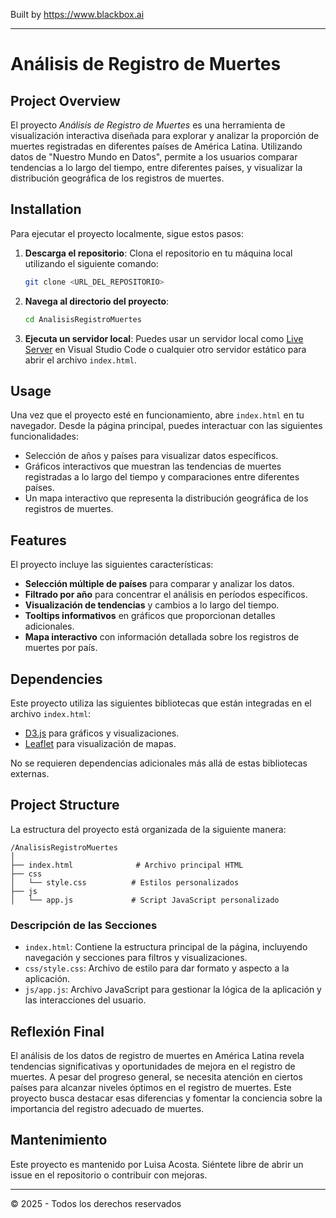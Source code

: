 
Built by https://www.blackbox.ai

---

# Análisis de Registro de Muertes

## Project Overview
El proyecto *Análisis de Registro de Muertes* es una herramienta de visualización interactiva diseñada para explorar y analizar la proporción de muertes registradas en diferentes países de América Latina. Utilizando datos de "Nuestro Mundo en Datos", permite a los usuarios comparar tendencias a lo largo del tiempo, entre diferentes países, y visualizar la distribución geográfica de los registros de muertes.

## Installation
Para ejecutar el proyecto localmente, sigue estos pasos:

1. **Descarga el repositorio**:
   Clona el repositorio en tu máquina local utilizando el siguiente comando:
   ```bash
   git clone <URL_DEL_REPOSITORIO>
   ```
   
2. **Navega al directorio del proyecto**:
   ```bash
   cd AnalisisRegistroMuertes
   ```

3. **Ejecuta un servidor local**:
   Puedes usar un servidor local como [Live Server](https://marketplace.visualstudio.com/items?itemName=ritwickdey.LiveServer) en Visual Studio Code o cualquier otro servidor estático para abrir el archivo `index.html`.

## Usage
Una vez que el proyecto esté en funcionamiento, abre `index.html` en tu navegador. Desde la página principal, puedes interactuar con las siguientes funcionalidades:

- Selección de años y países para visualizar datos específicos.
- Gráficos interactivos que muestran las tendencias de muertes registradas a lo largo del tiempo y comparaciones entre diferentes países.
- Un mapa interactivo que representa la distribución geográfica de los registros de muertes.

## Features
El proyecto incluye las siguientes características:

- **Selección múltiple de países** para comparar y analizar los datos.
- **Filtrado por año** para concentrar el análisis en períodos específicos.
- **Visualización de tendencias** y cambios a lo largo del tiempo.
- **Tooltips informativos** en gráficos que proporcionan detalles adicionales.
- **Mapa interactivo** con información detallada sobre los registros de muertes por país.

## Dependencies
Este proyecto utiliza las siguientes bibliotecas que están integradas en el archivo `index.html`:

- [D3.js](https://d3js.org/) para gráficos y visualizaciones.
- [Leaflet](https://leafletjs.com/) para visualización de mapas.

No se requieren dependencias adicionales más allá de estas bibliotecas externas.

## Project Structure
La estructura del proyecto está organizada de la siguiente manera:

```
/AnalisisRegistroMuertes
│
├── index.html              # Archivo principal HTML
├── css
│   └── style.css          # Estilos personalizados
├── js
│   └── app.js             # Script JavaScript personalizado
```

### Descripción de las Secciones
- `index.html`: Contiene la estructura principal de la página, incluyendo navegación y secciones para filtros y visualizaciones.
- `css/style.css`: Archivo de estilo para dar formato y aspecto a la aplicación.
- `js/app.js`: Archivo JavaScript para gestionar la lógica de la aplicación y las interacciones del usuario.

## Reflexión Final
El análisis de los datos de registro de muertes en América Latina revela tendencias significativas y oportunidades de mejora en el registro de muertes. A pesar del progreso general, se necesita atención en ciertos países para alcanzar niveles óptimos en el registro de muertes. Este proyecto busca destacar esas diferencias y fomentar la conciencia sobre la importancia del registro adecuado de muertes.

## Mantenimiento
Este proyecto es mantenido por Luisa Acosta. Siéntete libre de abrir un issue en el repositorio o contribuir con mejoras.

---
© 2025 - Todos los derechos reservados